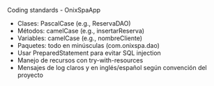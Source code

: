 Coding standards - OnixSpaApp
- Clases: PascalCase (e.g., ReservaDAO)
- Métodos: camelCase (e.g., insertarReserva)
- Variables: camelCase (e.g., nombreCliente)
- Paquetes: todo en minúsculas (com.onixspa.dao)
- Usar PreparedStatement para evitar SQL injection
- Manejo de recursos con try-with-resources
- Mensajes de log claros y en inglés/español según convención del proyecto

